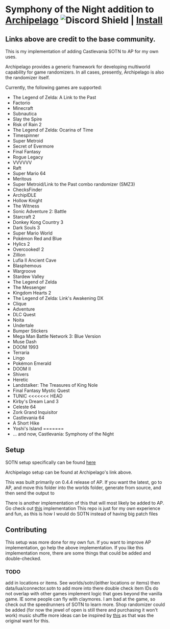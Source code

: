 # Symphony of the Night addition to [Archipelago](https://archipelago.gg) ![Discord Shield](https://discordapp.com/api/guilds/731205301247803413/widget.png?style=shield) | [Install](https://github.com/ArchipelagoMW/Archipelago/releases)

## Links above are credit to the base community.

This is my implementation of adding Castlevania SOTN to AP for my own uses.



Archipelago provides a generic framework for developing multiworld capability for game randomizers. In all cases, presently, Archipelago is also the randomizer itself.

Currently, the following games are supported:
* The Legend of Zelda: A Link to the Past
* Factorio
* Minecraft
* Subnautica
* Slay the Spire
* Risk of Rain 2
* The Legend of Zelda: Ocarina of Time
* Timespinner
* Super Metroid
* Secret of Evermore
* Final Fantasy
* Rogue Legacy
* VVVVVV
* Raft
* Super Mario 64
* Meritous
* Super Metroid/Link to the Past combo randomizer (SMZ3)
* ChecksFinder
* ArchipIDLE
* Hollow Knight
* The Witness
* Sonic Adventure 2: Battle
* Starcraft 2
* Donkey Kong Country 3
* Dark Souls 3
* Super Mario World
* Pokémon Red and Blue
* Hylics 2
* Overcooked! 2
* Zillion
* Lufia II Ancient Cave
* Blasphemous
* Wargroove
* Stardew Valley
* The Legend of Zelda
* The Messenger
* Kingdom Hearts 2
* The Legend of Zelda: Link's Awakening DX
* Clique
* Adventure
* DLC Quest
* Noita
* Undertale
* Bumper Stickers
* Mega Man Battle Network 3: Blue Version
* Muse Dash
* DOOM 1993
* Terraria
* Lingo
* Pokémon Emerald
* DOOM II
* Shivers
* Heretic
* Landstalker: The Treasures of King Nole
* Final Fantasy Mystic Quest
* TUNIC
<<<<<<< HEAD
* Kirby's Dream Land 3
* Celeste 64
* Zork Grand Inquisitor
* Castlevania 64
* A Short Hike
* Yoshi's Island
=======
* ... and now, Castlevania: Symphony of the Night

## Setup

SOTN setup specifically can be found [here](/worlds/sotn/docs/sotn_en.md)

Archipelago setup can be found at Archipelago's link above.

This was built primarily on 0.4.4 release of AP. If you want the latest, go to AP, and move this folder into the worlds folder, generate from source, and then send the output to 

There is another implementation of this that will most likely be added to AP. Go check out [this](https://github.com/fdelduque/Archipelago/releases) implementation
This repo is just for my own experience and fun, as this is how I would do SOTN instead of having big patch files

## Contributing

This setup was more done for my own fun. If you want to improve AP implementation, go help the above implementation.
If you like this implementation more, there are some things that could be added and double-checked.

### TODO

add in locations or items. See worlds/sotn/(either locations or items) then data/lua/connector.sotn to add more into there
double check item IDs do not overlap with other games
implement logic that goes beyond the vanilla game. IE some people can fly with claymores.
I am bad at the game, so check out the speedrunners of SOTN to learn more.
Shop randomizer could be added (for now the jewel of open is still there and purchasing it won't work)
music shuffle
more ideas can be inspired by [this](https://github.com/3snowp7im/SotN-Randomizer) as that was the original want for this.
